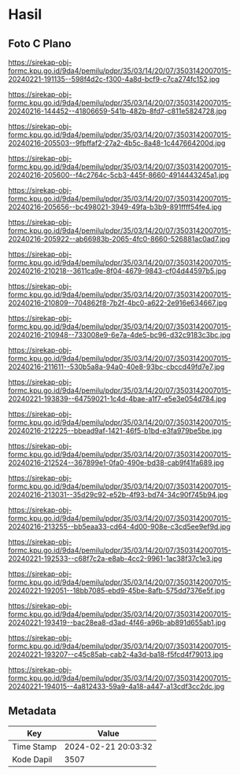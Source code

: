 # Hasil

## Foto C Plano

https://sirekap-obj-formc.kpu.go.id/9da4/pemilu/pdpr/35/03/14/20/07/3503142007015-20240221-191135--598f4d2c-f300-4a8d-bcf9-c7ca274fc152.jpg

https://sirekap-obj-formc.kpu.go.id/9da4/pemilu/pdpr/35/03/14/20/07/3503142007015-20240216-144452--41806659-541b-482b-8fd7-c811e5824728.jpg

https://sirekap-obj-formc.kpu.go.id/9da4/pemilu/pdpr/35/03/14/20/07/3503142007015-20240216-205503--9fbffaf2-27a2-4b5c-8a48-1c447664200d.jpg

https://sirekap-obj-formc.kpu.go.id/9da4/pemilu/pdpr/35/03/14/20/07/3503142007015-20240216-205600--f4c2764c-5cb3-445f-8660-4914443245a1.jpg

https://sirekap-obj-formc.kpu.go.id/9da4/pemilu/pdpr/35/03/14/20/07/3503142007015-20240216-205656--bc498021-3949-49fa-b3b9-891ffff54fe4.jpg

https://sirekap-obj-formc.kpu.go.id/9da4/pemilu/pdpr/35/03/14/20/07/3503142007015-20240216-205922--ab66983b-2065-4fc0-8660-526881ac0ad7.jpg

https://sirekap-obj-formc.kpu.go.id/9da4/pemilu/pdpr/35/03/14/20/07/3503142007015-20240216-210218--3611ca9e-8f04-4679-9843-cf04d44597b5.jpg

https://sirekap-obj-formc.kpu.go.id/9da4/pemilu/pdpr/35/03/14/20/07/3503142007015-20240216-210809--704862f8-7b2f-4bc0-a622-2e916e634667.jpg

https://sirekap-obj-formc.kpu.go.id/9da4/pemilu/pdpr/35/03/14/20/07/3503142007015-20240216-210948--733008e9-6e7a-4de5-bc96-d32c9183c3bc.jpg

https://sirekap-obj-formc.kpu.go.id/9da4/pemilu/pdpr/35/03/14/20/07/3503142007015-20240216-211611--530b5a8a-94a0-40e8-93bc-cbccd49fd7e7.jpg

https://sirekap-obj-formc.kpu.go.id/9da4/pemilu/pdpr/35/03/14/20/07/3503142007015-20240221-193839--64759021-1c4d-4bae-a1f7-e5e3e054d784.jpg

https://sirekap-obj-formc.kpu.go.id/9da4/pemilu/pdpr/35/03/14/20/07/3503142007015-20240216-212225--bbead9af-1421-46f5-b1bd-e3fa979be5be.jpg

https://sirekap-obj-formc.kpu.go.id/9da4/pemilu/pdpr/35/03/14/20/07/3503142007015-20240216-212524--367899e1-0fa0-490e-bd38-cab9f41fa689.jpg

https://sirekap-obj-formc.kpu.go.id/9da4/pemilu/pdpr/35/03/14/20/07/3503142007015-20240216-213031--35d29c92-e52b-4f93-bd74-34c90f745b94.jpg

https://sirekap-obj-formc.kpu.go.id/9da4/pemilu/pdpr/35/03/14/20/07/3503142007015-20240216-213255--bb5eaa33-cd64-4d00-908e-c3cd5ee9ef9d.jpg

https://sirekap-obj-formc.kpu.go.id/9da4/pemilu/pdpr/35/03/14/20/07/3503142007015-20240221-192533--c68f7c2a-e8ab-4cc2-9961-1ac38f37c1e3.jpg

https://sirekap-obj-formc.kpu.go.id/9da4/pemilu/pdpr/35/03/14/20/07/3503142007015-20240221-192051--18bb7085-ebd9-45be-8afb-575dd7376e5f.jpg

https://sirekap-obj-formc.kpu.go.id/9da4/pemilu/pdpr/35/03/14/20/07/3503142007015-20240221-193419--bac28ea8-d3ad-4f46-a96b-ab891d655ab1.jpg

https://sirekap-obj-formc.kpu.go.id/9da4/pemilu/pdpr/35/03/14/20/07/3503142007015-20240221-193207--c45c85ab-cab2-4a3d-ba18-f5fcd4f79013.jpg

https://sirekap-obj-formc.kpu.go.id/9da4/pemilu/pdpr/35/03/14/20/07/3503142007015-20240221-194015--4a812433-59a9-4a18-a447-a13cdf3cc2dc.jpg


## Metadata

| Key        | Value               |
| ---------- | ------------------- |
| Time Stamp | 2024-02-21 20:03:32 |
| Kode Dapil | 3507                |



